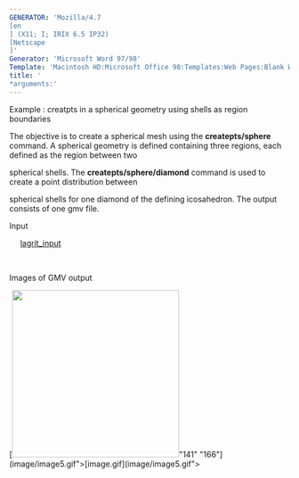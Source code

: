 ```yaml
---
GENERATOR: 'Mozilla/4.7 
[en
] (X11; I; IRIX 6.5 IP32) 
[Netscape
]'
Generator: 'Microsoft Word 97/98'
Template: 'Macintosh HD:Microsoft Office 98:Templates:Web Pages:Blank Web Page'
title: '
*arguments:'
---
```


 Example : creatpts in a spherical geometry using shells as region
 boundaries

  The objective is to create a spherical mesh using the
  **createpts/sphere** command.
  A spherical geometry is defined containing three regions, each
  defined as the region between two

  spherical shells. The **createpts/sphere/diamond** command is used
  to create a point distribution between

  spherical shells for one diamond of the defining icosahedron. The
  output consists of one gmv file.

 Input

      [lagrit\_input](../lagrit_input5)

  

 Images of GMV output

 [<img height="300" width="300" src="/assets/images/image5tn.gif">"141"
 "166"](image/image5.gif">[image.gif](image/image5.gif">
